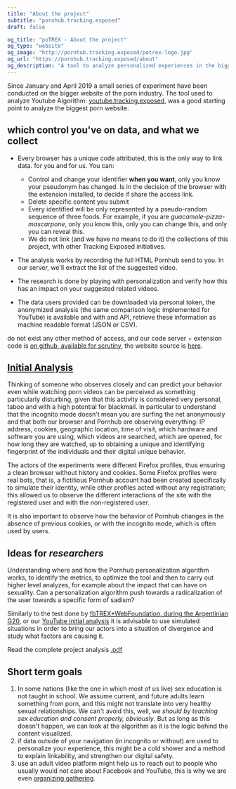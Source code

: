 ```yaml
---
title: "About the project"
subtitle: "pornhub.tracking.exposed"
draft: false

og_title: "poTREX - About the project"
og_type: "website"
og_image: "http://pornhub.tracking.exposed/potrex-logo.jpg"
og_url: "https://pornhub.tracking.exposed/about"
og_description: "A tool to analyze personalized experiences in the biggest website in the porn industry"
---
```


Since January and April 2019 a small series of experiment have been conducted on the bigger website of the porn industry. The tool used to analyze Youtube Algorithm: [youtube.tracking.exposed](https://youtube.tracking.exposed), was a good starting point to analyze the biggest porn website.

## which control you've on data, and what we collect

* Every browser has a unique code attributed, this is the only way to link data. for you and for us. You can:

  * Control and change your identifier **when you want**, only you know your pseudonym has changed. Is in the decision of the browser with the extension installed, to decide if share the access link.
  * Delete specific content you submit
  * Every identified will be only represented by a pseudo-random sequence of three foods. For example, if you are *guacamole-pizza-mascarpone*, only you know this, only you can change this, and only you can reveal this.
  * We do not link (and we have no means to do it) the collections of this project, with other Tracking Exposed initiatives.

* The analysis works by recording the full HTML Pornhub send to you. In our server, we'll extract the list of the suggested video.
* The research is done by playing with personalization and verify how this has an impact on your suggested related videos.
* The data users provided can be downloaded via personal token, the anonymized analysis (the same comparison logic implemented for YouTube) is available and with and API, retrieve these information as machine readable format (JSON or CSV).

do not exist any other method of access, and our code server + extension code is [on github, available for scrutiny](https://github.com/tracking.exposed/potrex), the website source is [here](https://github.com/tracking-exposed/pornhub.tracking.exposed).


## [Initial Analysis](/project-analysis/)

Thinking of someone who observes closely and can predict your behavior even while watching porn videos can be perceived as something particularly disturbing, given that this activity is considered very personal, taboo and with a high potential for blackmail. In particular to understand that the incognito mode doesn’t mean you are surfing the net anonymously and that both our browser and Pornhub are observing everything: IP address, cookies, geographic location, time of visit, which hardware and software you are using, which videos are searched, which are opened, for how long they are watched, up to obtaining a unique and identifying fingerprint of the individuals and their digital unique behavior.

The actors of the experiments were different Firefox profiles, thus ensuring a clean browser without history and cookies. Some Firefox profiles were real bots, that is, a fictitious Pornhub account had been created specifically to simulate their identity, while other profiles acted without any registration; this allowed us to observe the different interactions of the site with the registered user and with the non-registered user.

It is also important to observe how the behavior of Pornhub changes in the absence of previous cookies, or with the incognito mode, which is often used by users.

## Ideas for _researchers_

Understanding where and how the Pornhub personalization algorithm works, to identify the metrics, to optimize the tool and then to carry out higher level analyzes, for example about the impact that can have on sexuality. Can a personalization algorithm push towards a radicalization of the user towards a specific form of sadism?

Similarly to the test done by [fbTREX+WebFoundation, during the Argentinian G20](https://webfoundation.org/research/the-invisible-curation-of-content-facebooks-news-feed-and-our-information-diets/), or our [YouTube initial analysis](https://youtube.tracking.exposed/results) it is advisable to use simulated situations in order to bring our actors into a situation of divergence and study what factors are causing it.

Read the complete project analysis [.pdf](https://github.com/tracking-exposed/presentation/raw/master/poTREX%20-%20initial%20analysis%20-%202019%20-%20v1.0.pdf)

## Short term goals

1. In some nations (like the one in which most of us live) sex education is not taught in school. We assume current, and future adults learn something from porn, and this might not translate into very healthy sexual relationships. We can't avoid this, well, _we should by teaching sex education and consent properly, obviously_. But as long as this doesn't happen, we can look at the algorithm as it is the logic behind the content visualized.
2. if data outside of your navigation (in incognito or without) are used to personalize your experience, this might be a cold shower and a method to explain linkability, and strengthen our digital safety.
3. use an adult video platform might help us to reach out to people who usually would not care about Facebook and YouTube, this is why we are even [organizing gathering](/tordimatti).
